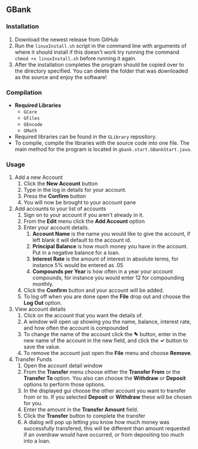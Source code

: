 ## GBank

### Installation
1. Download the newest release from GitHub
2. Run the `linuxInstall.sh` script in the command line with arguments of where it should install
 if this doesn't work try running the command `chmod +x linuxInstall.sh` before running it again.
3. After the installation completes the program should be copied over to the directory specified.
 You can delete the folder that was downloaded as the source and enjoy the software!
 
### Compilation
* **Required Libraries**
  * `GCore`
  * `GFiles`
  * `GEncode`
  * `GMath`
* Required libraries can be found in the `GLibrary` repository.
* To compile, compile the libraries with the source code into one file. The main method for the program
 is located in `gbank.start.GBankStart.java`.
 
### Usage
1. Add a new Account
   1. Click the **New Account** button
   1. Type in the log in details for your account.
   1. Press the **Confirm** button
   1. You will now be brought to your account pane
1. Add accounts to your list of accounts
   1. Sign on to your account if you aren't already in it.
   1. From the **Edit** menu click the **Add Account** option
   1. Enter your account details.
      1. **Account Name** is the name you would like to give the account, if left blank it will default to the account id.
      1. **Principal Balance** is how much money you have in the account. Put in a negative balance for a loan.
      1. **Interest Rate** is the amount of interest in absolute terms, for instance 5% would be entered as .05
      1. **Compounds per Year** is how often in a year your account compounds, for instance you would enter 12 for compounding monthly.
   1. Click the **Confirm** button and your account will be added.
   1. To log off when you are done open the **File** drop out and choose the **Log Out** option.
1. View account details
   1. Click on the account that you want the details of.
   1. A window will open up showing you the name, balance, interest rate, and how often the account is compounded
   1. To change the name of the account click the **&#9998;** button, enter in the new name of the account in the 
    new field, and click the **&#10003;** button to save the value.
   1. To remove the account just open the **File** menu and choose **Remove**.
1. Transfer Funds
   1. Open the account detail window
   1. From the **Transfer** menu choose either the **Transfer From** or the **Transfer To** option. You also can choose the **Withdraw** 
    or **Deposit** options to perform those options.
   1. In the displayed gui choose the other account you want to transfer from or to. If you selected **Deposit** or **Withdraw** these will
    be chosen for you.
   1. Enter the amount in the **Transfer Amount** field.
   1. Click the **Transfer** button to complete the transfer
   1. A dialog will pop up letting you know how much money was successfully transfered, this will be different than amount requested
    if an overdraw would have occurred, or from depositing too much into a loan.
